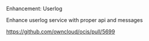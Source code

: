 Enhancement: Userlog

Enhance userlog service with proper api and messages

https://github.com/owncloud/ocis/pull/5699
